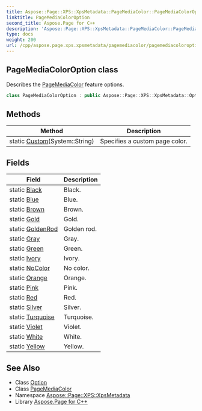 ```yaml
---
title: Aspose::Page::XPS::XpsMetadata::PageMediaColor::PageMediaColorOption class
linktitle: PageMediaColorOption
second_title: Aspose.Page for C++
description: 'Aspose::Page::XPS::XpsMetadata::PageMediaColor::PageMediaColorOption class. Describes the PageMediaColor feature options in C++.'
type: docs
weight: 200
url: /cpp/aspose.page.xps.xpsmetadata/pagemediacolor/pagemediacoloroption/
---
```

## PageMediaColorOption class


Describes the [PageMediaColor](../) feature options.

```cpp
class PageMediaColorOption : public Aspose::Page::XPS::XpsMetadata::Option
```

## Methods

| Method | Description |
| --- | --- |
| static [Custom](./custom/)(System::String) | Specifies a custom page color. |
## Fields

| Field | Description |
| --- | --- |
| static [Black](./black/) | Black. |
| static [Blue](./blue/) | Blue. |
| static [Brown](./brown/) | Brown. |
| static [Gold](./gold/) | Gold. |
| static [GoldenRod](./goldenrod/) | Golden rod. |
| static [Gray](./gray/) | Gray. |
| static [Green](./green/) | Green. |
| static [Ivory](./ivory/) | Ivory. |
| static [NoColor](./nocolor/) | No color. |
| static [Orange](./orange/) | Orange. |
| static [Pink](./pink/) | Pink. |
| static [Red](./red/) | Red. |
| static [Silver](./silver/) | Silver. |
| static [Turquoise](./turquoise/) | Turquoise. |
| static [Violet](./violet/) | Violet. |
| static [White](./white/) | White. |
| static [Yellow](./yellow/) | Yellow. |
## See Also

* Class [Option](../../option/)
* Class [PageMediaColor](../)
* Namespace [Aspose::Page::XPS::XpsMetadata](../../)
* Library [Aspose.Page for C++](../../../)
